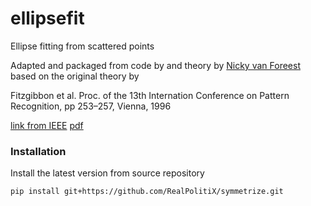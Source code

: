 # ellipsefit
Ellipse fitting from scattered points


Adapted and packaged from code by and theory by [Nicky van Foreest](http://nicky.vanforeest.com/misc/fitEllipse/fitEllipse.html) based on the original theory by


Fitzgibbon et al. Proc. of the 13th Internation Conference on Pattern Recognition, pp 253–257, Vienna, 1996

[link from IEEE](https://ieeexplore.ieee.org/document/546029) [pdf](https://www.microsoft.com/en-us/research/wp-content/uploads/2016/02/ellipse-pami.pdf)


### Installation

Install the latest version from source repository

```bash
pip install git+https://github.com/RealPolitiX/symmetrize.git
```
